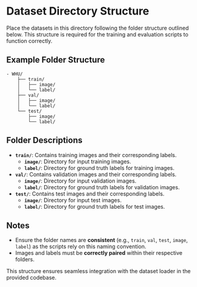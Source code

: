 # Dataset Directory Structure

Place the datasets in this directory following the folder structure outlined below. This structure is required for the training and evaluation scripts to function correctly.

## Example Folder Structure
```
- WHU/
    ├── train/
    │   ├── image/
    │   └── label/
    ├── val/
    │   ├── image/
    │   └── label/
    └── test/
        ├── image/
        └── label/
```

## Folder Descriptions

- **`train/`**: Contains training images and their corresponding labels.
  - **`image/`**: Directory for input training images.
  - **`label/`**: Directory for ground truth labels for training images.
- **`val/`**: Contains validation images and their corresponding labels.
  - **`image/`**: Directory for input validation images.
  - **`label/`**: Directory for ground truth labels for validation images.
- **`test/`**: Contains test images and their corresponding labels.
  - **`image/`**: Directory for input test images.
  - **`label/`**: Directory for ground truth labels for test images.

## Notes
- Ensure the folder names are **consistent** (e.g., `train`, `val`, `test`, `image`, `label`) as the scripts rely on this naming convention.
- Images and labels must be **correctly paired** within their respective folders.

This structure ensures seamless integration with the dataset loader in the provided codebase.
